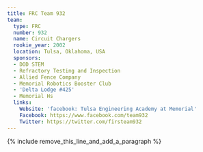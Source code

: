 ```yaml
---
title: FRC Team 932
team:
  type: FRC
  number: 932
  name: Circuit Chargers
  rookie_year: 2002
  location: Tulsa, Oklahoma, USA
  sponsors:
  - DOD STEM
  - Refractory Testing and Inspection
  - Allied Fence Company
  - Memorial Robotics Booster Club
  - 'Delta Lodge #425'
  - Memorial Hs
  links:
    Website: 'facebook: Tulsa Engineering Academy at Memorial'
    Facebook: https://www.facebook.com/team932
    Twitter: https://twitter.com/firsteam932
---
```


{% include remove_this_line_and_add_a_paragraph %}